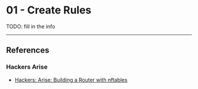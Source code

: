# 01 - Create Rules

TODO: fill in the info

---
## References

### Hackers Arise

- [Hackers: Arise: Building a Router with nftables](https://hackers-arise.com/linux-basics-for-hackers-building-a-router-with-nftables/)